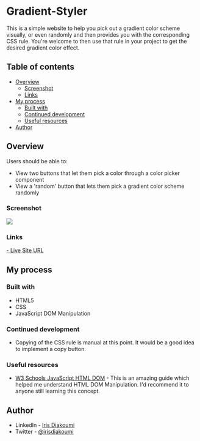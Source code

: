 # Gradient-Styler

This is a simple website to help you pick out a gradient color scheme visually, or even randomly and then provides you with the corresponding CSS rule. You're welcome to then use that rule in your project to get the desired gradient color effect.

## Table of contents

- [Overview](#overview)
  - [Screenshot](#screenshot)
  - [Links](#links)
- [My process](#my-process)
  - [Built with](#built-with)
  - [Continued development](#continued-development)
  - [Useful resources](#useful-resources)
- [Author](#author)

## Overview

Users should be able to:

- View two buttons that let them pick a color through a color picker component
- View a 'random' button that lets them pick a gradient color scheme randomly

### Screenshot

![](https://user-images.githubusercontent.com/3638718/119885386-719c2900-bf3a-11eb-83f6-f1da310322b1.png)

### Links

[- Live Site URL](https://irisdiakoumi.github.io/Gradient-Styler/)

## My process

### Built with

- HTML5
- CSS
- JavaScript DOM Manipulation

### Continued development

- Copying of the CSS rule is manual at this point. It would be a good idea to implement a copy button.

### Useful resources

- [W3 Schools JavaScript HTML DOM](https://www.w3schools.com/js/js_htmldom.asp) - This is an amazing guide which helped me understand HTML DOM Manipulation. I'd recommend it to anyone still learning this concept.

## Author

- LinkedIn - [Iris Diakoumi](https://www.linkedin.com/in/irisdiakoumi/)
- Twitter - [@irisdiakoumi](https://www.twitter.com/irisdiakoumi)
